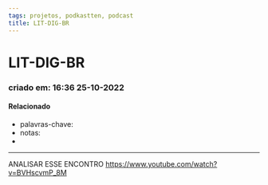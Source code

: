 ```yaml
---
tags: projetos, podkastten, podcast
title: LIT-DIG-BR
---
```

# LIT-DIG-BR
### criado em: 16:36 25-10-2022

#### Relacionado
- palavras-chave: 
- notas:
- 
---

ANALISAR ESSE ENCONTRO
https://www.youtube.com/watch?v=BVHscvmP_8M